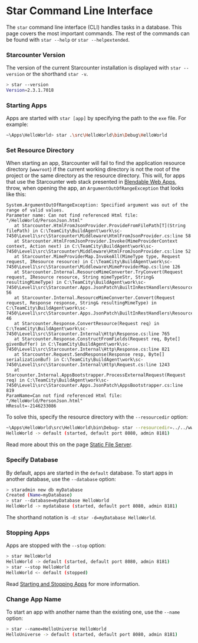 # Star Command Line Interface

The `star` command line interface \(CLI\) handles tasks in a database. This page covers the most important commands. The rest of the commands can be found with `star --help` or `star --helpextended`.

### Starcounter Version

The version of the current Starcounter installation is displayed with `star --version` or the shorthand `star -v`.

```bash
> star --version
Version=2.3.1.7018
```

### Starting Apps

Apps are started with `star [app]` by specifying the path to the `exe` file. For example:

```bash
~\Apps\HelloWorld> star .\src\HelloWorld\bin\Debug\HelloWorld
```

### Set Resource Directory

When starting an app, Starcounter will fail to find the application resource directory \(`wwwroot`\) if the current working directory is not the root of the project or the same directory as the resource directory. This will, for apps that use the Starcounter web stack presented in [Blendable Web Apps](../web-apps/), throw, when opening the app, an `ArgumentOutOfRangeException` that looks like this:

```text
System.ArgumentOutOfRangeException: Specified argument was out of the range of valid values.
Parameter name: Can not find referenced Html file: "/HelloWorld/PersonJson.html"
   at Starcounter.HtmlFromJsonProvider.ProvideFromFilePath[T](String filePath) in C:\TeamCity\BuildAgent\work\sc-7450\Level1\src\Starcounter\Middleware\HtmlFromJsonProvider.cs:line 58
   at Starcounter.HtmlFromJsonProvider.Invoke(MimeProviderContext context, Action next) in C:\TeamCity\BuildAgent\work\sc-7450\Level1\src\Starcounter\Middleware\HtmlFromJsonProvider.cs:line 52
   at Starcounter.MimeProviderMap.InvokeAll(MimeType type, Request request, IResource resource) in C:\TeamCity\BuildAgent\work\sc-7450\Level1\src\Starcounter\Middleware\MimeProviderMap.cs:line 126
   at Starcounter.Internal.ResourceMimeConverter.TryConvert(Request request, IResource resource, String mimeTypeStr, String& resultingMimeType) in C:\TeamCity\BuildAgent\work\sc-7450\Level1\src\Starcounter.Apps.JsonPatch\BuiltInRestHandlers\ResourceMimeConverter.cs:line 56
   at Starcounter.Internal.ResourceMimeConverter.Convert(Request request, Response response, String& resultingMimeType) in C:\TeamCity\BuildAgent\work\sc-7450\Level1\src\Starcounter.Apps.JsonPatch\BuiltInRestHandlers\ResourceMimeConverter.cs:line 46
   at Starcounter.Response.ConvertResource(Request req) in C:\TeamCity\BuildAgent\work\sc-7450\Level1\src\Starcounter.Internal\Http\Response.cs:line 765
   at Starcounter.Response.ConstructFromFields(Request req, Byte[] givenBuffer) in C:\TeamCity\BuildAgent\work\sc-7450\Level1\src\Starcounter.Internal\Http\Response.cs:line 821
   at Starcounter.Request.SendResponse(Response resp, Byte[] serializationBuf) in C:\TeamCity\BuildAgent\work\sc-7450\Level1\src\Starcounter.Internal\Http\Request.cs:line 1243
   at Starcounter.Internal.AppsBootstrapper.ProcessExternalRequest(Request req) in C:\TeamCity\BuildAgent\work\sc-7450\Level1\src\Starcounter.Apps.JsonPatch\AppsBootstrapper.cs:line 819
ParamName=Can not find referenced Html file: "/HelloWorld/PersonJson.html"
HResult=-2146233086
```

To solve this, specify the resource directory with the `--resourcedir` option:

```bash
~\Apps\HelloWorld\src\HelloWorld\bin\Debug> star --resourcedir=../../wwwroot HelloWorld
HelloWorld -> default (started, default port 8080, admin 8181)
```

Read more about this on the page [Static File Server](../network/static-file-server.md).

### Specify Database

By default, apps are started in the `default` database. To start apps in another database, use the `--database` option:

```bash
> staradmin new db myDatabase
Created (Name=myDatabase)
> star --database=myDatabase HelloWorld
HelloWorld -> mydatabase (started, default port 8080, admin 8181)
```

The shorthand notation is `-d`: `star -d=myDatabase HelloWorld`.

### Stopping Apps

Apps are stopped with the `--stop` option:

```bash
> star HelloWorld
HelloWorld -> default (started, default port 8080, admin 8181)
> star --stop HelloWorld
HelloWorld <- default (stopped)
```

Read [Starting and Stopping Apps](starting-and-stopping-apps.md) for more information.

### Change App Name

To start an app with another name than the existing one, use the `--name` option:

```bash
> star --name=HelloUniverse HelloWorld
HelloUniverse -> default (started, default port 8080, admin 8181)
```

